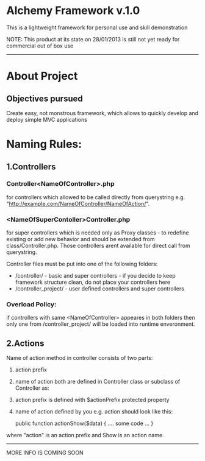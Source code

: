 Alchemy Framework v.1.0
=======================

This is a lightweight framework for personal use and skill demonstration

NOTE: This product at its state on 28/01/2013 is still not yet ready for commercial out of box use

* * * * * * * * * * * * * * * * * * * * * * * * * * * * * * * * * * * * * * * * * * * * * * * * 

# About Project
## Objectives pursued
Create easy, not monstrous framework, which allows to quickly develop and deploy simple MVC applications

# Naming Rules:
## 1.Controllers
### Controller&lt;NameOfController&gt;.php
 for controllers which allowed to be called directly from querystring
 e.g. "http://example.com/NameOfController/NameOfAction/".
### &lt;NameOfSuperContoller&gt;Controller.php
 for super controllers which is needed only as Proxy classes - to redefine existing or
 add new behavior and should be extended from class/Controller.php.
 Those controllers arent available for direct call from querystring.

Controller files must be put into one of the following folders:
* /controller/ - basic and super controllers - if you decide to keep framework structure clean, do not place your controllers here
* /controller_project/ - user defined controllers and super controllers

### Overload Policy:
 if controllers with same &lt;NameOfController&gt; appeares in both folders then
 only one from /controller_project/ will be loaded into runtime enveronment.
## 2.Actions
Name of action method in controller consists of two parts:
1. action prefix
2. name of action
both are defined in Controller class or subclass of Controller as:
1. action prefix is defined with $actionPrefix protected property
2. name of action defined by you
e.g. action should look like this:

	public function actionShow($data)
	{
		.... some code ...
	}
	
where "action" is an action prefix
and Show is an action name

* * * * * * * * * * * * * * * * * * * * * * * * * * * * * * * * * * * * * * * * * * * * * * * * 

MORE INFO IS COMING SOON